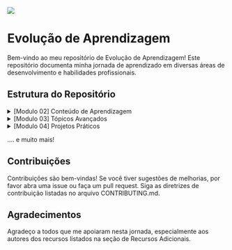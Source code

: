 ![](https://i.imgur.com/xG74tOh.png)

# Evolução de Aprendizagem

Bem-vindo ao meu repositório de Evolução de Aprendizagem! Este repositório documenta minha jornada de aprendizado em diversas áreas de desenvolvimento e habilidades profissionais.

## Estrutura do Repositório

<details>
<summary>[Modulo 02] Conteúdo de Aprendizagem </summary>
  
### Conteúdos a serem trabalhados nesse módulo:
- Funções
- Tipos de Dados II
- Gestão de tempo
- Tpo de Utilitários
- Metodos de String
- Curriculo e carta de apresentação
- Métodos de Arrays
- Métodos de Arrays II
- Linkedin
- Métodos de Arrays III
  
### O que eu já sei sobre os assuntos que serão abordados nesse módulo?

- Funções: Tenho uma noção básica de como usar funções para modularizar e organizar o código.
- Tipos de Dados II: Conheço os tipos de dados básicos como strings, números e booleanos.
- Gestão de Tempo: Tenho alguma experiência em organizar meu tempo, mas quero melhorar minhas habilidades.
- Tipos Utilitários: Sei que existem tipos utilitários em JavaScript, mas não os usei muito.
- Métodos de Strings: Uso básico de métodos como length, toUpperCase, e toLowerCase.
- Currículo e Carta de Apresentação: Já tenho um currículo básico, mas preciso melhorá-lo e criar uma boa carta de apresentação.
- Métodos de Arrays: Conheço métodos comuns como push, pop, shift, e unshift.
- Métodos de Arrays II: Uso básico de métodos como map, filter, e reduce.
- LinkedIn: Tenho um perfil básico no LinkedIn, mas preciso melhorar e otimizar.
- Métodos de Arrays III: Conheço alguns métodos avançados, mas quero aprofundar meu conhecimento.

### o que eu quero aprender 

- Funções: Quero entender como criar funções mais complexas e explorar funções de ordem superior (higher-order functions). Aprender a usar essas funções pode me ajudar a tornar meu código mais modular e eficiente.

- Tipos de Dados II: Estou interessado em aprofundar meu conhecimento sobre tipos de dados avançados em JavaScript, como objetos e arrays multidimensionais. Também quero entender melhor como a coerção de tipos e o sistema de tipagem dinâmica funcionam.

- Gestão de Tempo: Quero aprender técnicas avançadas de gestão de tempo, como o método Pomodoro e outras técnicas de priorização de tarefas. Além disso, estou interessado em descobrir ferramentas de produtividade que possam me ajudar a otimizar meu tempo e ser mais eficiente.

- Tipos Utilitários: Gostaria de entender melhor os tipos utilitários em JavaScript, como Partial, Readonly, Record, Pick, Omit, e Exclude. Quero aprender como usar esses tipos para manipular e transformar dados de maneira mais eficaz.

- Métodos de Strings: Quero explorar métodos de manipulação de strings mais avançados e aprender a usar expressões regulares (regex) para realizar manipulações de texto mais complexas.

- Currículo e Carta de Apresentação: Gostaria de saber como criar um currículo e uma carta de apresentação que se destaquem. Quero aprender técnicas para adaptar esses documentos para diferentes vagas e setores, tornando-os mais atraentes para os recrutadores.

- Métodos de Arrays: Quero consolidar meu entendimento sobre os métodos básicos de arrays e aprender a aplicar esses métodos em projetos reais.

- Métodos de Arrays II: Quero entender melhor como usar métodos como map, filter e reduce em situações mais complexas. Também quero aprender a combinar esses métodos para resolver problemas de manipulação de dados de maneira eficiente.

- LinkedIn: Estou interessado em otimizar meu perfil no LinkedIn. Quero aprender a criar e compartilhar conteúdo relevante e usar a plataforma para fazer networking e encontrar oportunidades de carreira de maneira estratégica.

- Métodos de Arrays III: Quero explorar métodos avançados de arrays, como flatMap e reduceRight, e aprender a aplicá-los para resolver problemas complexos de manipulação de dados de forma eficiente.

### Minha evolução: o que aprendi sobre os assuntos que foram abordados nesse módulo

- Funções: Aprendi a usar funções de maneira mais eficaz para modularizar o código, tornando-o mais organizado e reutilizável.
- Tipos de Dados II: Aprofundei meu conhecimento sobre tipos de dados primitivos e compostos em JavaScript, entendendo melhor suas características e usos.
- Gestão de Tempo: Melhorei minhas habilidades de organização e gestão de tempo, o que me ajudou a ser mais produtivo.
- Tipos Utilitários: Dominei o uso de tipos utilitários para facilitar a manipulação de dados de forma eficiente.
- Métodos de Strings: Explorei uma ampla gama de métodos de manipulação de strings, permitindo trabalhar com textos de maneira mais eficiente.
Currículo e Carta de Apresentação: Melhorei significativamente meu currículo e criei uma carta de apresentação eficaz que destaca minhas habilidades e experiências.
- Métodos de Arrays: Dominei os métodos básicos de arrays, permitindo gerenciar coleções de dados de forma eficiente.
- Métodos de Arrays II: Aprofundei meu conhecimento sobre métodos de arrays, aprendendo a realizar operações complexas com dados.
- LinkedIn: Construí um perfil profissional atraente e eficaz no LinkedIn, aumentando minhas conexões na comunidade de tecnologia.
- Métodos de Arrays III: Explorei métodos avançados de arrays que tornaram a manipulação de dados mais eficiente e rápida.
- 
</details>

<details>
<summary>[Modulo 03] Tópicos Avançados </summary>

### Conteúdos a serem trabalhados nesse módulo:

- Teste Automatizados
- Primeiro servidor
- Github 
- Rotas, intermediários e Controladores
- API REST
- Comunicação
- Orientação a Objetos
- Pesquisa e leitura de documentações
- Asincronismo e Leitura e Escrita em arquivos
- Autoconhecimento e Inteligencia Emocional
- Tratamento de erros com Herança e Polimorfismo
- Tendências em Tecnologia

### O que eu já sei sobre os assuntos que serão abordados nesse módulo?

-
-
-
-
-
-
-
-
-
-
-
-

### o que eu quero aprender 

-
-
-
-
-
-
-
-
-
-

### Minha evolução: o que aprendi sobre os assuntos que foram abordados nesse módulo

-
-
-
-
-
-
-

</details>
  
<details>
<summary>[Modulo 04] Projetos Práticos </summary>
  
### Conteúdos a serem trabalhados nesse módulo:

- Metodologias ágeis
- Consultas SQL
- Modelagem de Dados
- Diversidade e inclusão em tecnologia
- CRUD SQL
- Agrupamento e Relacionamento entre Tabelas
- Marca Pessoal e Plano de Carreira


### O que eu já sei sobre os assuntos que serão abordados nesse módulo?

-
-
-
-
-
-
-
-
-
-
-
-

### o que eu quero aprender 

-
-
-
-
-
-
-
-
-
-

### Minha evolução: o que aprendi sobre os assuntos que foram abordados nesse módulo

-
-
-
-
-
-
-

  
</details>

.... e muito mais!

## Contribuições

Contribuições são bem-vindas! Se você tiver sugestões de melhorias, por favor abra uma issue ou faça um pull request. Siga as diretrizes de contribuição listadas no arquivo CONTRIBUTING.md.


## Agradecimentos
Agradeço a todos que me apoiaram nesta jornada, especialmente aos autores dos recursos listados na seção de Recursos Adicionais.
